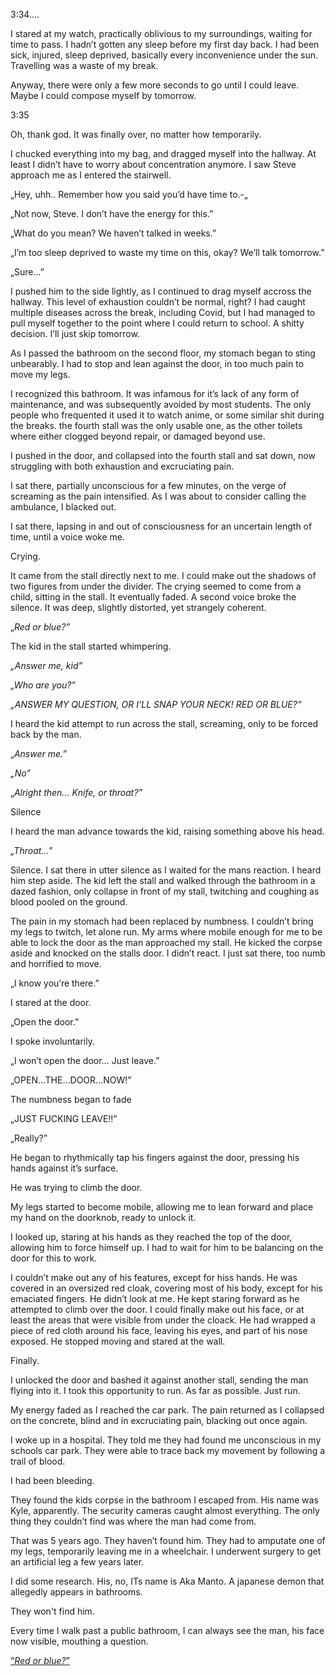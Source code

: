 3:34….

I stared at my watch, practically oblivious to my surroundings, waiting for time to pass. I hadn’t gotten any sleep before my first day back. I had been sick, injured, sleep deprived, basically every inconvenience under the sun. Travelling was a waste of my break.

Anyway, there were only a few more seconds to go until I could leave. Maybe I could compose myself by tomorrow.

3:35

Oh, thank god. It was finally over, no matter how temporarily.

I chucked everything into my bag, and dragged myself into the hallway. At least I didn’t have to worry about concentration anymore. I saw Steve approach me as I entered the stairwell.

„Hey, uhh.. Remember how you said you’d have time to.-„

„Not now, Steve. I don’t have the energy for this.”

„What do you mean? We haven’t talked in weeks.”

„I’m too sleep deprived to waste my time on this, okay? We’ll talk tomorrow.”

„Sure…”

I pushed him to the side lightly, as I continued to drag myself accross the hallway. This level of exhaustion couldn’t be normal, right? I had caught multiple diseases across the break, including Covid, but I had managed to pull myself together to the point where I could return to school. A shitty decision. I’ll just skip tomorrow.

As I passed the bathroom on the second floor, my stomach began to sting unbearably. I had to stop and lean against the door, in too much pain to move my legs.

I recognized this bathroom. It was infamous for it’s lack of any form of maintenance, and was subsequently avoided by most students. The only people who frequented it used it to watch anime, or some similar shit during the breaks. the fourth stall was the only usable one, as the other toilets where either clogged beyond repair, or damaged beyond use.

I pushed in the door, and collapsed into the fourth stall and sat down, now struggling with both exhaustion and excruciating pain.

I sat there, partially unconscious for a few minutes, on the verge of screaming as the pain intensified. As I was about to consider calling the ambulance, I blacked out.

I sat there, lapsing in and out of consciousness for an uncertain length of time, until a voice woke me.

Crying.

It came from the stall directly next to me. I could make out the shadows of two figures from under the divider. The crying seemed to come from a child, sitting in the stall. It eventually faded. A second voice broke the silence. It was deep, slightly distorted, yet strangely coherent.

„*Red or blue?”*

The kid in the stall started whimpering.

*„Answer me, kid”*

*„Who are you?”*

*„ANSWER MY QUESTION, OR I’LL SNAP YOUR NECK!* *RED OR BLUE?”*

I heard the kid attempt to run across the stall, screaming, only to be forced back by the man.

„*Answer me.”*

*„No”*

„*Alright then... Knife, or throat?”*

Silence

I heard the man advance towards the kid, raising something above his head.

*„Throat…”*

Silence. I sat there in utter silence as I waited for the mans reaction. I heard him step aside. The kid left the stall and walked through the bathroom in a dazed fashion, only collapse in front of my stall, twitching and coughing as blood pooled on the ground.

The pain in my stomach had been replaced by numbness. I couldn’t bring my legs to twitch, let alone run. My arms where mobile enough for me to be able to lock the door as the man approached my stall. He kicked the corpse aside and knocked on the stalls door. I didn’t react. I just sat there, too numb and horrified to move.

„I know you’re there.”

I stared at the door.

„Open the door.”

I spoke involuntarily.

„I won’t open the door… Just leave.”

„OPEN…THE…DOOR…NOW!”

The numbness began to fade

„JUST FUCKING LEAVE!!”

„Really?”

He began to rhythmically tap his fingers against the door, pressing his hands against it’s surface.

He was trying to climb the door.

My legs started to become mobile, allowing me to lean forward and place my hand on the doorknob, ready to unlock it.

I looked up, staring at his hands as they reached the top of the door, allowing him to force himself up. I had to wait for him to be balancing on the door for this to work.

I couldn’t make out any of his features, except for hiss hands. He was covered in an oversized red cloak, covering most of his body, except for his emaciated fingers. He didn’t look at me. He kept staring forward as he attempted to climb over the door. I could finally make out his face, or at least the areas that were visible from under the cloack. He had wrapped a piece of red cloth around his face, leaving his eyes, and part of his nose exposed. He stopped moving and stared at the wall.

Finally.

I unlocked the door and bashed it against another stall, sending the man flying into it. I took this opportunity to run. As far as possible. Just run.

My energy faded as I reached the car park. The pain returned as I collapsed on the concrete, blind and in excruciating pain, blacking out once again.

I woke up in a hospital. They told me they had found me unconscious in my schools car park. They were able to trace back my movement by following a trail of blood.

I had been bleeding.

They found the kids corpse in the bathroom I escaped from. His name was Kyle, apparently. The security cameras caught almost everything. The only thing they couldn’t find was where the man had come from.

That was 5 years ago. They haven’t found him. They had to amputate one of my legs, temporarily leaving me in a wheelchair. I underwent surgery to get an artificial leg a few years later.

I did some research. His, no, ITs name is Aka Manto. A japanese demon that allegedly appears in bathrooms. 

They won't find him.

Every time I walk past a public bathroom, I can always see the man, his face now visible, mouthing a question.



[“*Red or blue?*”](https://www.reddit.com/r/WoodenPikes/)